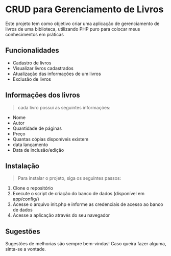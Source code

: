 # CRUD para Gerenciamento de Livros

Este projeto tem como objetivo criar uma aplicação de gerenciamento de livros de uma biblioteca, utilizando PHP puro para colocar meus conhecimentos em práticas

## Funcionalidades

- Cadastro de livros
- Visualizar livros cadastrados
- Atualização das informações de um livros
- Exclusão de livros

## Informações dos livros

>cada livro possui as seguintes informações:

- Nome
- Autor
- Quantidade de páginas
- Preço
- Quantas cópias disponíveis existem
- data lançamento
- Data de inclusão/edição

## Instalação

>Para instalar o projeto, siga os seguintes passos:

1. Clone o repositório
2. Execute o script de criação do banco de dados (disponível em app/config/)
3. Acesse o arquivo init.php e informe as credenciais de acesso ao banco de dados
4. Acesse a aplicação através do seu navegador

## Sugestões

Sugestões de melhorias são sempre bem-vindas! Caso queira fazer alguma, sinta-se a vontade.
